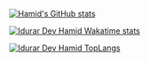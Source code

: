 [![Hamid's GitHub stats](https://github-readme-stats.vercel.app/api?username=IdurarDev)](https://github.com/IdurarDev&show_icons=true/github-readme-stats)


[![Idurar Dev Hamid Wakatime stats](https://github-readme-stats.vercel.app/api/wakatime?username=IdurarDev&include_all_commits=true&count_private=true&show_icons=true&theme=github_dark)](https://wakatime.com/@IdurarDev/github-readme-stats)

[![Idurar Dev Hamid TopLangs](https://github-readme-stats.vercel.app/api/top-langs/?username=IdurarDev&langs_count=10&include_all_commits=true&count_private=true&show_icons=true&theme=github_dark)](https://github.com/IdurarDev)

<!--
**IdurarDev/IdurarDev** is a ✨ _special_ ✨ repository because its `README.md` (this file) appears on your GitHub profile.

Here are some ideas to get you started:

- 🔭 I’m currently working on ...
- 🌱 I’m currently learning ...
- 👯 I’m looking to collaborate on ...
- 🤔 I’m looking for help with ...
- 💬 Ask me about ...
- 📫 How to reach me: ...
- 😄 Pronouns: ...
- ⚡ Fun fact: ...
-->



